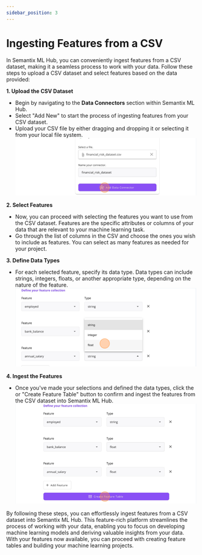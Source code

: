 ```yaml
---
sidebar_position: 3
---
```

# Ingesting Features from a CSV

In Semantix ML Hub, you can conveniently ingest features from a CSV dataset, making it a seamless process to work with your data. Follow these steps to upload a CSV dataset and select features based on the data provided:

**1. Upload the CSV Dataset**

- Begin by navigating to the **Data Connectors** section within Semantix ML Hub.
- Select "Add New" to start the process of ingesting features from your CSV dataset.
- Upload your CSV file by either dragging and dropping it or selecting it from your local file system.
![ft_upcsv](/img/ft_upcsv.png)

**2. Select Features**

- Now, you can proceed with selecting the features you want to use from the CSV dataset. Features are the specific attributes or columns of your data that are relevant to your machine learning task.
- Go through the list of columns in the CSV and choose the ones you wish to include as features. You can select as many features as needed for your project.

**3. Define Data Types**

- For each selected feature, specify its data type. Data types can include strings, integers, floats, or another appropriate type, depending on the nature of the feature.
![ft_datatype](/img/ft_datatype.png)

**4. Ingest the Features**

- Once you've made your selections and defined the data types, click the or "Create Feature Table" button to confirm and ingest the features from the CSV dataset into Semantix ML Hub.
![ft_ingest](/img/ft_ingest.png)

By following these steps, you can effortlessly ingest features from a CSV dataset into Semantix ML Hub. This feature-rich platform streamlines the process of working with your data, enabling you to focus on developing machine learning models and deriving valuable insights from your data. With your features now available, you can proceed with creating feature tables and building your machine learning projects.